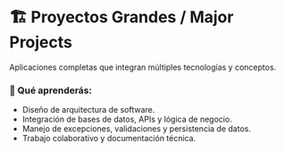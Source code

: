 # 🏗️ Proyectos Grandes / Major Projects

Aplicaciones completas que integran múltiples tecnologías y conceptos.

### 🎯 Qué aprenderás:
- Diseño de arquitectura de software.  
- Integración de bases de datos, APIs y lógica de negocio.  
- Manejo de excepciones, validaciones y persistencia de datos.  
- Trabajo colaborativo y documentación técnica.
